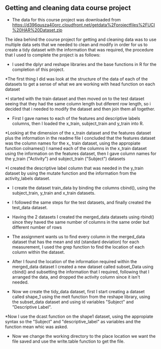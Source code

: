 ## Getting and cleaning data course project

* The data for this course project was downloaded from https://d396qusza40orc.cloudfront.net/getdata%2Fprojectfiles%2FUCI%20HAR%20Dataset.zip


The idea behind the course project for getting and cleaning data was to use multiple data sets that we needed to clean and modify 
in order for us to create a tidy dataset with the information that was required, the procedure that I used to complete the project is as follows:

* I used the dplyr and reshape libraries and the base functions in R for the completion of this project.

*The first thing I did was look at the structure of the data of each of the datasets to get a sense of what we are working with head function on each dataset

*I started with the train dataset and then moved on to the test dataset seeing that they had the same column length but diferent row length, so i decided that i needed to modify the dataset and then join them all together.

* First I gave names to each of the features and descriptive labels columns, then I loaded the x_train, subject_train and y_train into R.

*Looking at the dimension of the x_train dataset and the features dataset plus the information in the readme file I concluded that the features dataset was the column names for the x_ train dataset, using the appropiate function colnames() I named each of the columns in the x_train dataset using the information on the features dataset, then I gave column names for the y_train ("Activity") and subject_train ("Subject") datasets

*I created the descriptive label column that was needed in the y_train dataset by using the mutate function and the information from the activity_labels dataset.

* I create the dataset train_data by binding the columns cbind(), using the subject_train, y_train and x_train datasets.

* I followed the same steps for the test datasets, and finally created the test_data dataset.

* Having the 2 datasets I created the merged_data datasets using rbind() since they haved the same number of columns in the same order but different number of rows

* The assignment wants us to find every column in the merged_data dataset that has the mean and std (standard deviation) for each measurement, I used the grep function to find the location of each column within the dataset.

* After I found the location of the information required within the merged_data dataset I  created a new dataset called subset_Data using cbind() and subsetting the information that I required, following that I arranged the data, and dropped the activity column since it isn't needed.

* Now we create the tidy_data dataset, first I start creating a dataset called shape_1 using the melt function from the reshape library, using the subset_data dataset and using id variables "Subject" and "Descriptive Label".

*Now I use the dcast function on the shape1 dataset, using the appropiate syntax so the "Subject" and "descriptive_label"
 as variables and the function mean whic was asked.

* Now we change the working directory to the place location we want the file saved and use the write.table function to get the file.
